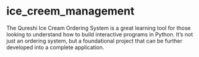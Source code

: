 # ice_creem_management
The Qureshi Ice Cream Ordering System is a great learning tool for those looking to understand how to build interactive programs in Python. It’s not just an ordering system, but a foundational project that can be further developed into a complete application.
